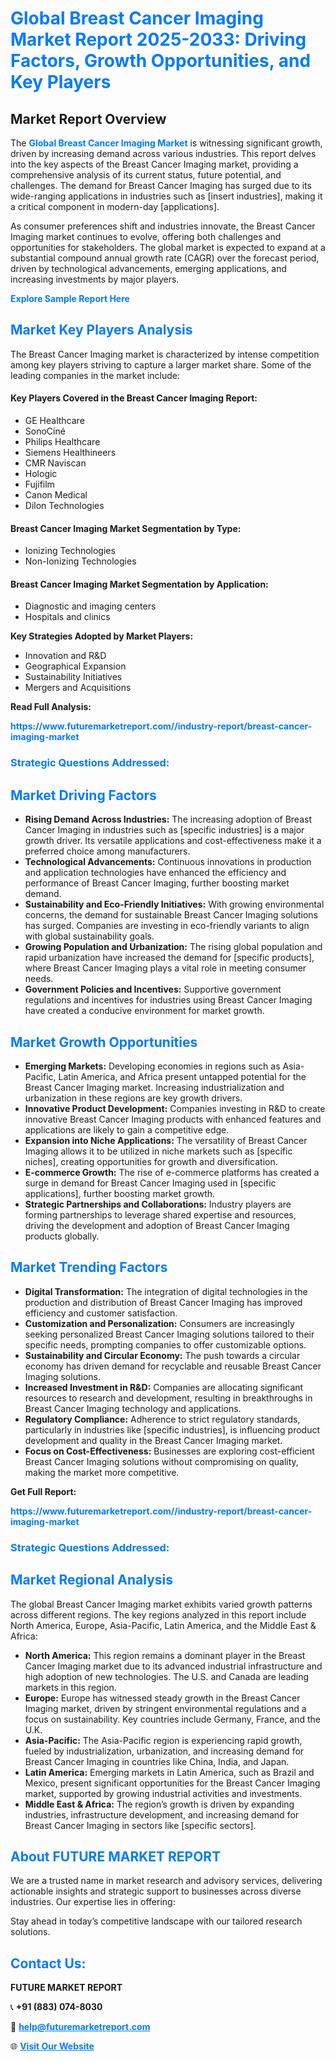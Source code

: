 <h1 style="color: #007BFF;">Global Breast Cancer Imaging Market Report 2025-2033: Driving Factors, Growth Opportunities, and Key Players</h1>

<section id="overview">
<h2>Market Report Overview</h2>
<p>The <a href="https://www.futuremarketreport.com//industry-report/breast-cancer-imaging-market" style="color: #007BFF; text-decoration: none;"><strong>Global Breast Cancer Imaging Market</strong></a> is witnessing significant growth, driven by increasing demand across various industries. This report delves into the key aspects of the Breast Cancer Imaging market, providing a comprehensive analysis of its current status, future potential, and challenges. The demand for Breast Cancer Imaging has surged due to its wide-ranging applications in industries such as [insert industries], making it a critical component in modern-day [applications].</p>
<p>As consumer preferences shift and industries innovate, the Breast Cancer Imaging market continues to evolve, offering both challenges and opportunities for stakeholders. The global market is expected to expand at a substantial compound annual growth rate (CAGR) over the forecast period, driven by technological advancements, emerging applications, and increasing investments by major players.</p>
</section>

<section id="overview">
<p><a href="https://www.futuremarketreport.com//request-sample/reportId=82756" style="color: #007BFF; text-decoration: none;"><strong>Explore Sample Report Here</strong></a></p>
</section>

<section id="key-players">
<h2 style="color: #007BFF;">Market Key Players Analysis</h2>
<p>The Breast Cancer Imaging market is characterized by intense competition among key players striving to capture a larger market share. Some of the leading companies in the market include:</p>
<h4>Key Players Covered in the Breast Cancer Imaging Report:</h4>
<ul><li>GE Healthcare</li><li>SonoCiné</li><li>Philips Healthcare</li><li>Siemens Healthineers</li><li>CMR Naviscan</li><li>Hologic</li><li>Fujifilm</li><li>Canon Medical</li><li>Dilon Technologies</li></ul>
<h4>Breast Cancer Imaging Market Segmentation by Type:</h4>
<ul><li>Ionizing Technologies</li><li>Non-Ionizing Technologies</li></ul>

<h4>Breast Cancer Imaging Market Segmentation by Application:</h4>
<ul><li>Diagnostic and imaging centers</li><li>Hospitals and clinics</li></ul>
<p><strong>Key Strategies Adopted by Market Players:</strong></p>
<ul>
<li>Innovation and R&D</li>
<li>Geographical Expansion</li>
<li>Sustainability Initiatives</li>
<li>Mergers and Acquisitions</li>
</ul>
</section>

<section>
<p><strong>Read Full Analysis: </strong></p><a href="https://www.futuremarketreport.com//industry-report/breast-cancer-imaging-market" style="color: #007BFF; text-decoration: none;"><strong>https://www.futuremarketreport.com//industry-report/breast-cancer-imaging-market</strong></a>
<h3 style="color: #007BFF;">Strategic Questions Addressed:</h3>
</section>

<section id="driving-factors">
<h2 style="color: #007BFF;">Market Driving Factors</h2>
<ul>
<li><strong>Rising Demand Across Industries:</strong> The increasing adoption of Breast Cancer Imaging in industries such as [specific industries] is a major growth driver. Its versatile applications and cost-effectiveness make it a preferred choice among manufacturers.</li>
<li><strong>Technological Advancements:</strong> Continuous innovations in production and application technologies have enhanced the efficiency and performance of Breast Cancer Imaging, further boosting market demand.</li>
<li><strong>Sustainability and Eco-Friendly Initiatives:</strong> With growing environmental concerns, the demand for sustainable Breast Cancer Imaging solutions has surged. Companies are investing in eco-friendly variants to align with global sustainability goals.</li>
<li><strong>Growing Population and Urbanization:</strong> The rising global population and rapid urbanization have increased the demand for [specific products], where Breast Cancer Imaging plays a vital role in meeting consumer needs.</li>
<li><strong>Government Policies and Incentives:</strong> Supportive government regulations and incentives for industries using Breast Cancer Imaging have created a conducive environment for market growth.</li>
</ul>
</section>

<section id="growth-opportunities">
<h2 style="color: #007BFF;">Market Growth Opportunities</h2>
<ul>
<li><strong>Emerging Markets:</strong> Developing economies in regions such as Asia-Pacific, Latin America, and Africa present untapped potential for the Breast Cancer Imaging market. Increasing industrialization and urbanization in these regions are key growth drivers.</li>
<li><strong>Innovative Product Development:</strong> Companies investing in R&D to create innovative Breast Cancer Imaging products with enhanced features and applications are likely to gain a competitive edge.</li>
<li><strong>Expansion into Niche Applications:</strong> The versatility of Breast Cancer Imaging allows it to be utilized in niche markets such as [specific niches], creating opportunities for growth and diversification.</li>
<li><strong>E-commerce Growth:</strong> The rise of e-commerce platforms has created a surge in demand for Breast Cancer Imaging used in [specific applications], further boosting market growth.</li>
<li><strong>Strategic Partnerships and Collaborations:</strong> Industry players are forming partnerships to leverage shared expertise and resources, driving the development and adoption of Breast Cancer Imaging products globally.</li>
</ul>
</section>

<section id="trending-factors">
<h2 style="color: #007BFF;">Market Trending Factors</h2>
<ul>
<li><strong>Digital Transformation:</strong> The integration of digital technologies in the production and distribution of Breast Cancer Imaging has improved efficiency and customer satisfaction.</li>
<li><strong>Customization and Personalization:</strong> Consumers are increasingly seeking personalized Breast Cancer Imaging solutions tailored to their specific needs, prompting companies to offer customizable options.</li>
<li><strong>Sustainability and Circular Economy:</strong> The push towards a circular economy has driven demand for recyclable and reusable Breast Cancer Imaging solutions.</li>
<li><strong>Increased Investment in R&D:</strong> Companies are allocating significant resources to research and development, resulting in breakthroughs in Breast Cancer Imaging technology and applications.</li>
<li><strong>Regulatory Compliance:</strong> Adherence to strict regulatory standards, particularly in industries like [specific industries], is influencing product development and quality in the Breast Cancer Imaging market.</li>
<li><strong>Focus on Cost-Effectiveness:</strong> Businesses are exploring cost-efficient Breast Cancer Imaging solutions without compromising on quality, making the market more competitive.</li>
</ul>
</section>

<section>
<p><strong>Get Full Report: </strong></p><a href="https://www.futuremarketreport.com//industry-report/breast-cancer-imaging-market" style="color: #007BFF; text-decoration: none;"><strong>https://www.futuremarketreport.com//industry-report/breast-cancer-imaging-market</strong></a>
<h3 style="color: #007BFF;">Strategic Questions Addressed:</h3>
</section>


<section id="regional-analysis">
<h2 style="color: #007BFF;">Market Regional Analysis</h2>
<p>The global Breast Cancer Imaging market exhibits varied growth patterns across different regions. The key regions analyzed in this report include North America, Europe, Asia-Pacific, Latin America, and the Middle East & Africa:</p>
<ul>
<li><strong>North America:</strong> This region remains a dominant player in the Breast Cancer Imaging market due to its advanced industrial infrastructure and high adoption of new technologies. The U.S. and Canada are leading markets in this region.</li>
<li><strong>Europe:</strong> Europe has witnessed steady growth in the Breast Cancer Imaging market, driven by stringent environmental regulations and a focus on sustainability. Key countries include Germany, France, and the U.K.</li>
<li><strong>Asia-Pacific:</strong> The Asia-Pacific region is experiencing rapid growth, fueled by industrialization, urbanization, and increasing demand for Breast Cancer Imaging in countries like China, India, and Japan.</li>
<li><strong>Latin America:</strong> Emerging markets in Latin America, such as Brazil and Mexico, present significant opportunities for the Breast Cancer Imaging market, supported by growing industrial activities and investments.</li>
<li><strong>Middle East & Africa:</strong> The region’s growth is driven by expanding industries, infrastructure development, and increasing demand for Breast Cancer Imaging in sectors like [specific sectors].</li>
</ul>
</section>

<footer>
<h2 style="color: #007BFF;">About FUTURE MARKET REPORT</h2>
<p>We are a trusted name in market research and advisory services, delivering actionable insights and strategic support to businesses across diverse industries. Our expertise lies in offering:</p>

<p>Stay ahead in today’s competitive landscape with our tailored research solutions.</p>

<h2 style="color: #007BFF;">Contact Us:</h2>
<p><strong>FUTURE MARKET REPORT</strong></p>
<p>📞 <strong>+91 (883) 074-8030</strong></p>
<p>📧 <strong><a href="mailto:help@futuremarketreport.com" style="color: #007BFF;">help@futuremarketreport.com</a></strong></p>
<p>🌐 <strong><a href="https://www.futuremarketreport.com/" style="color: #007BFF;">Visit Our Website</a></strong></p>
</footer>